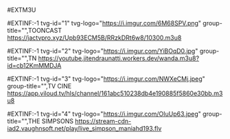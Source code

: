 #EXTM3U

#EXTINF:-1 tvg-id="1" tvg-logo="https://i.imgur.com/6M68SPV.png" group-title="",TOONCAST
https://jactvpro.xyz/Upb93ECM5B/RRzkDRt6w8/10300.m3u8

#EXTINF:-1 tvg-id="2" tvg-logo="https://i.imgur.com/YiBOqD0.jpg" group-title="",TN 
https://youtube.jitendraunatti.workers.dev/wanda.m3u8?id=cb12KmMMDJA

#EXTINF:-1 tvg-id="3" tvg-logo="https://i.imgur.com/NWXeCMj.jpeg" group-title="",TV CINE
https://app.viloud.tv/hls/channel/161abc510238db4e190885f5860e30bb.m3u8

#EXTINF:-1 tvg-id="4" tvg-logo="https://i.imgur.com/OIuUp63.jpeg" group-title="",THE SIMPSONS
https://stream-cdn-iad2.vaughnsoft.net/play/live_simpson_maniahd193.flv



